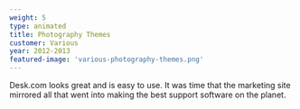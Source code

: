 ```yaml
---
weight: 5
type: animated
title: Photography Themes
customer: Various
year: 2012-2013
featured-image: 'various-photography-themes.png'
---
```

Desk.com looks great and is easy to use. It was time that the marketing site mirrored all that went into making the best support software on the planet.
